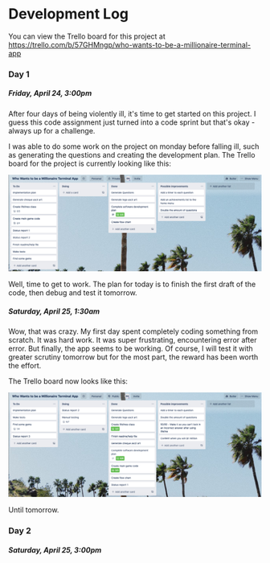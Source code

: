 # Development Log
You can view the Trello board for this project at https://trello.com/b/57GHMngp/who-wants-to-be-a-millionaire-terminal-app
### Day 1
##### Friday, April 24, 3:00pm
After four days of being violently ill, it's time to get started on this project. I guess this code assignment just turned into a code sprint but that's okay - always up for a challenge.

I was able to do some work on the project on monday before falling ill, such as generating the questions and creating the development plan. The Trello board for the project is currently looking like this:

![trello board 1](../img/trello-board-1.png)

Well, time to get to work. The plan for today is to finish the first draft of the code, then debug and test it tomorrow.

##### Saturday, April 25, 1:30am
Wow, that was crazy. My first day spent completely coding something from scratch. It was hard work. It was super frustrating, encountering error after error. But finally, the app seems to be working. Of course, I will test it with greater scrutiny tomorrow but for the most part, the reward has been worth the effort.

The Trello board now looks like this:

![trello board 2](../img/trello-board-2.png)

Until tomorrow.

### Day 2
##### Saturday, April 25, 3:00pm